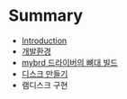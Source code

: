 # Summary

* [Introduction](README.md)
* [개발환경](environment.md)
* [mybrd 드라이버의 뼈대 빌드](mybrd_skeleton.md)
* [디스크 만들기](create_disk.md)
* 램디스크 구현

